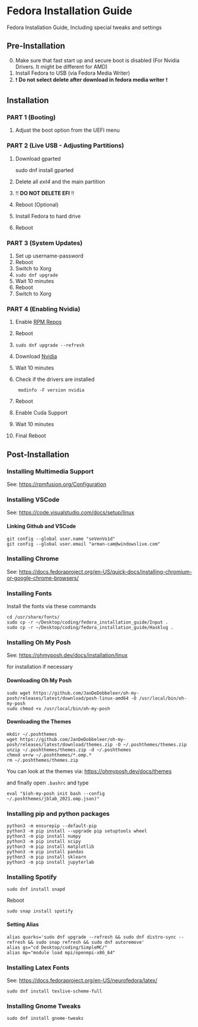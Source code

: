 # Fedora Installation Guide

Fedora Installation Guide, Including special tweaks and settings

## Pre-Installation

0) Make sure that fast start up and secure boot is disabled (For Nvidia Drivers. It might be different for AMD)
1) Install Fedora to USB (via Fedora Media Writer)
2) :exclamation: **Do not select delete after download in fedora media writer** :exclamation:

## Installation

### PART 1 (Booting)

1) Adjust the boot option from the UEFI menu

### PART 2 (Live USB - Adjusting Partitions)

1) Download gparted

    sudo dnf install gparted

2) Delete all *ext4* and the main partition
3) :bangbang: **DO NOT DELETE EFI** :bangbang:
4) Reboot (Optional)
5) Install Fedora to hard drive
6) Reboot

### PART 3 (System Updates)

1) Set up username-password
2) Reboot
3) Switch to Xorg
4) `sudo dnf upgrade`
5) Wait 10 minutes
6) Reboot
7) Switch to Xorg

### PART 4 (Enabling Nvidia)

1) Enable [RPM Repos](https://rpmfusion.org/Configuration)
2) Reboot
3) `sudo dnf upgrade --refresh`
4) Download [Nvidia](https://rpmfusion.org/Howto/NVIDIA)
5) Wait 10 minutes
6) Check if the drivers are installed

        modinfo -F version nvidia

7) Reboot
8) Enable Cuda Support
9) Wait 10 minutes
10) Final Reboot

## Post-Installation

### Installing Multimedia Support

See: <https://rpmfusion.org/Configuration>

### Installing VSCode

See: <https://code.visualstudio.com/docs/setup/linux>

#### Linking Github and VSCode

    git config --global user.name "seVenVo1d"
    git config --global user.email "arman-cam@windowslive.com"

### Installing Chrome

See: <https://docs.fedoraproject.org/en-US/quick-docs/installing-chromium-or-google-chrome-browsers/>

### Installing Fonts

Install the fonts via these commands

    cd /usr/share/fonts/
    sudo cp -r ~/Desktop/coding/fedora_installation_guide/Input .
    sudo cp -r ~/Desktop/coding/fedora_installation_guide/Hasklug .

### Installing Oh My Posh

See: <https://ohmyposh.dev/docs/installation/linux>

for installation if necessary

#### Downloading Oh My Posh

    sudo wget https://github.com/JanDeDobbeleer/oh-my-posh/releases/latest/download/posh-linux-amd64 -O /usr/local/bin/oh-my-posh
    sudo chmod +x /usr/local/bin/oh-my-posh

#### Downloading the Themes

    mkdir ~/.poshthemes
    wget https://github.com/JanDeDobbeleer/oh-my-posh/releases/latest/download/themes.zip -O ~/.poshthemes/themes.zip
    unzip ~/.poshthemes/themes.zip -d ~/.poshthemes
    chmod u+rw ~/.poshthemes/*.omp.*
    rm ~/.poshthemes/themes.zip

You can look at the themes via: <https://ohmyposh.dev/docs/themes>

and finally open `.bashrc` and type

    eval "$(oh-my-posh init bash --config ~/.poshthemes/jblab_2021.omp.json)"

### Installing pip and python packages

    python3 -m ensurepip --default-pip
    python3 -m pip install --upgrade pip setuptools wheel
    python3 -m pip install numpy
    python3 -m pip install scipy
    python3 -m pip install matplotlib
    python3 -m pip install pandas
    python3 -m pip install sklearn
    python3 -m pip install jupyterlab

### Installing Spotify

    sudo dnf install snapd

Reboot

    sudo snap install spotify

#### Setting Alias

    alias quarks='sudo dnf upgrade --refresh && sudo dnf distro-sync --refresh && sudo snap refresh && sudo dnf autoremove'
    alias gs="cd Desktop/coding/SimpleMC/"
    alias mp="module load mpi/openmpi-x86_64"

### Installing Latex Fonts

See: <https://docs.fedoraproject.org/en-US/neurofedora/latex/>

    sudo dnf install texlive-scheme-full

### Installing Gnome Tweaks

    sudo dnf install gnome-tweaks
